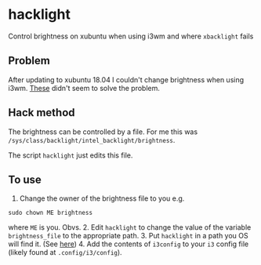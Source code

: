 # hacklight
Control brightness on xubuntu when using i3wm and where `xbacklight` fails

## Problem

After updating to xubuntu 18.04 I couldn't change brightness when using i3wm. 
[These](https://askubuntu.com/questions/1034305/brightness-problem-ubuntu-18-04-lts) 
didn't seem to solve the problem. 

## Hack method

The brightness can be controlled by a file.
For me this was `/sys/class/backlight/intel_backlight/brightness`.

The script `hacklight` just edits this file. 

## To use 

1. Change the owner of the brightness file to you e.g. 
```
sudo chown ME brightness
```
where `ME` is you. Obvs.
2. Edit `hacklight` to change the value of the variable `brightness_file` 
to the appropriate path.
3. Put `hacklight` in a path you OS will find it.
(See [here](https://gist.github.com/nex3/c395b2f8fd4b02068be37c961301caa7))
4. Add the contents of `i3config` to your `i3` config file (likely found at `.config/i3/config`). 




